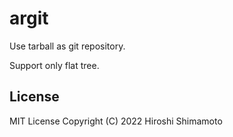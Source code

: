 argit
=====

Use tarball as git repository.

Support only flat tree.

License
-------
MIT License Copyright (C) 2022 Hiroshi Shimamoto
